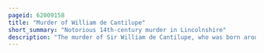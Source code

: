 ```yaml
---
pageid: 62009158
title: "Murder of William de Cantilupe"
short_summary: "Notorious 14th-century murder in Lincolnshire"
description: "The murder of Sir William de Cantilupe, who was born around 1345, by members of his household, took place in Scotton, Lincolnshire, in March 1375. The Family was a long-established and influential One in the County ; de Cantilupes traditionally provided Officials to the Crown both in central Government and at the local Level. Among William De Cantilupe's Ancestors were royal Councillors, Bodyguards and, distantly, Saint Thomas de Cantilupe."
---
```

